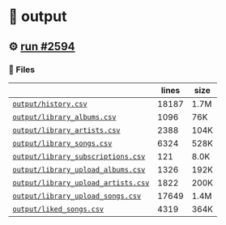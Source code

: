 # 📝  output 

## ⚙️ [run #2594](https://github.com/jwenerd/ytm-dl/actions/runs/11582776479)

### 📁 Files

|                                                                         |lines|size|
|-------------------------------------------------------------------------|-----|----|
|[`output/history.csv` ](output/history.csv)                              |18187|1.7M|
|[`output/library_albums.csv` ](output/library_albums.csv)                |1096 |76K |
|[`output/library_artists.csv` ](output/library_artists.csv)              |2388 |104K|
|[`output/library_songs.csv` ](output/library_songs.csv)                  |6324 |528K|
|[`output/library_subscriptions.csv` ](output/library_subscriptions.csv)  |121  |8.0K|
|[`output/library_upload_albums.csv` ](output/library_upload_albums.csv)  |1326 |192K|
|[`output/library_upload_artists.csv` ](output/library_upload_artists.csv)|1822 |200K|
|[`output/library_upload_songs.csv` ](output/library_upload_songs.csv)    |17649|1.4M|
|[`output/liked_songs.csv` ](output/liked_songs.csv)                      |4319 |364K|